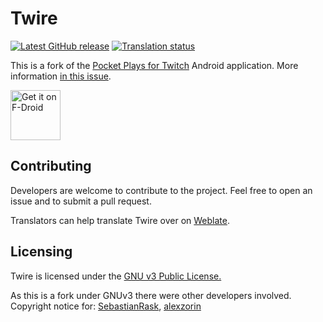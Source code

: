 # Twire
[![Latest GitHub release](https://img.shields.io/github/v/release/twireapp/Twire)](https://github.com/twireapp/Twire/releases/)
[![Translation status](https://hosted.weblate.org/widgets/twire/-/svg-badge.svg)](https://hosted.weblate.org/engage/twire/)

This is a fork of the [Pocket Plays for Twitch](https://github.com/SebastianRask/Pocket-Plays-for-Twitch) Android application. More information [in this issue](https://github.com/SebastianRask/Pocket-Plays-for-Twitch/issues/1).



[<img src="https://fdroid.gitlab.io/artwork/badge/get-it-on.png"
     alt="Get it on F-Droid"
     height="80">](https://f-droid.org/packages/com.perflyst.twire/)

## Contributing

Developers are welcome to contribute to the project.
Feel free to open an issue and to submit a pull request.

Translators can help translate Twire over on [Weblate](https://hosted.weblate.org/engage/twire/).

## Licensing

Twire is licensed under the [GNU v3 Public License.](https://github.com/Perflyst/Twire/blob/master/LICENSE)

As this is a fork under GNUv3 there were other developers involved.
Copyright notice for: [SebastianRask](https://github.com/SebastianRask), [alexzorin](https://github.com/alexzorin)
